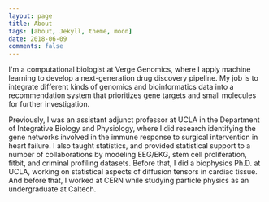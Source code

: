 ```yaml
---
layout: page
title: About
tags: [about, Jekyll, theme, moon]
date: 2018-06-09
comments: false
---
```

    

    
I'm a computational biologist at <a href="http://vergegenomics.com" style="text-decoration:none">Verge Genomics</a>, where I apply machine learning to develop a next-generation drug discovery pipeline. My job is to integrate different kinds of genomics and bioinformatics data into a recommendation system that prioritizes gene targets and small molecules for further investigation.

Previously, I was an assistant adjunct professor at UCLA in the Department of Integrative Biology and Physiology, where I did research identifying the gene networks involved in the immune response to surgical intervention in heart failure. I also taught statistics, and provided statistical support to a number of collaborations by modeling EEG/EKG, stem cell proliferation, fitbit, and criminal profiling datasets. Before that, I did a biophysics Ph.D. at UCLA, working on statistical aspects of diffusion tensors in cardiac tissue. And before that, I worked at CERN while studying particle physics as an undergraduate at Caltech. 
